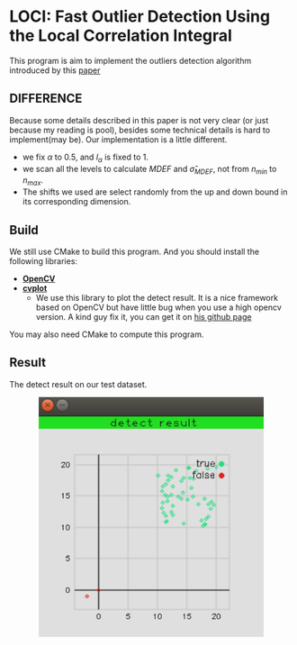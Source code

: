 # LOCI: Fast Outlier Detection Using the Local Correlation Integral

This program is aim to implement the outliers detection algorithm introduced by this [paper](https://cn.bing.com/academic/profile?id=d2d342a00b53fb518047f0d34c7d5ebc&encoded=0&v=paper_preview&mkt=zh-cn)


## **DIFFERENCE**

Because some details described in this paper is not very clear (or just because my reading is pool), besides some technical details is hard to implement(may be). Our implementation is a little different.

* we fix $\alpha$ to 0.5, and $l_{\alpha}$ is fixed to 1.
* we scan all the levels to calculate $MDEF$ and $\hat{\sigma}_{MDEF}$, not from $n_{min}$ to $n_{max}$.
* The shifts we used are select randomly from the up and down bound in its corresponding dimension.

## Build

We still use CMake to build this program. And you should install the following libraries:

* [**OpenCV**](https://opencv.org/)
* [**cvplot**](https://github.com/leonardvandriel/cvplot) 
    * We use this library to plot the detect result. It is a nice framework based on OpenCV but have little bug when you use a high opencv version. A kind guy fix it, you can get it on [his github page](https://github.com/palerikm/cvplot)

You may also need CMake to compute this program.

## Result

The detect result on our test dataset.

<div align="center">
<img src="data/res.png" width="400" alt="MACE" />
</div>